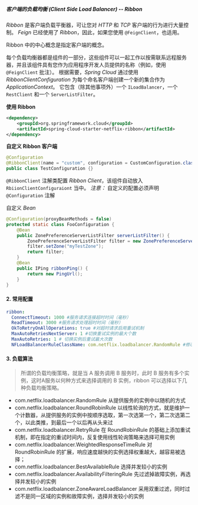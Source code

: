 ##### 客户端的负载均衡 (Client Side Load Balancer) -- Ribbon

*Ribbon* 是客户端负载平衡器，可让您对 *HTTP* 和 *TCP* 客户端的行为进行大量控制。
*Feign* 已经使用了 *Ribbon*，因此，如果您使用 `@FeignClient`，也适用。

Ribbon 中的中心概念是指定客户端的概念。

每个负载均衡器都是组件的一部分，这些组件可以一起工作以按需联系远程服务器，并且该组件具有您作为应用程序开发人员提供的名称（例如，使用 `@FeignClient` 批注）。
根据需要，*Spring Cloud* 通过使用 *RibbonClientConfiguration* 为每个命名客户端创建一个新的集合作为 *ApplicationContext*。
它包含（除其他事项外）一个 `ILoadBalancer`，一个 `RestClient` 和一个 `ServerListFilter`。

**使用 Ribbon**

```xml
<dependency>
    <groupId>org.springframework.cloud</groupId>
    <artifactId>spring-cloud-starter-netflix-ribbon</artifactId>
</dependency>
```

**自定义 Ribbon 客户端**

```java
@Configuration
@RibbonClient(name = "custom", configuration = CustomConfiguration.class)
public class TestConfiguration {}
```

`@RibbonClient` 注解类配置 *Ribbon Client*，该组件自动放入 `RbiionClientConfiguraiont` 当中。
*注意：* 自定义的配置必须声明 `@Configuration` 注解

自定义 *Bean*

```java
@Configuration(proxyBeanMethods = false)
protected static class FooConfiguration {
    @Bean
    public ZonePreferenceServerListFilter serverListFilter() {
        ZonePreferenceServerListFilter filter = new ZonePreferenceServerListFilter();
        filter.setZone("myTestZone");
        return filter;
    }
    @Bean
    public IPing ribbonPing() {
        return new PingUrl();
    }
}
```

#### 2. 常用配置

```yaml
ribbon:
  ConnectTimeout: 1000 #服务请求连接超时时间（毫秒）
  ReadTimeout: 3000 #服务请求处理超时时间（毫秒）
  OkToRetryOnAllOperations: true #对超时请求启用重试机制
  MaxAutoRetriesNextServer: 1 #切换重试实例的最大个数
  MaxAutoRetries: 1 # 切换实例后重试最大次数
  NFLoadBalancerRuleClassName: com.netflix.loadbalancer.RandomRule #修改负载均衡算法
```

#### 3. 负载算法

> 所谓的负载均衡策略，就是当 A 服务调用 B 服务时，此时 B 服务有多个实例，这时A服务以何种方式来选择调用的 B 实例，ribbon 可以选择以下几种负载均衡策略。

- com.netflix.loadbalancer.RandomRule
  从提供服务的实例中以随机的方式
- com.netflix.loadbalancer.RoundRobinRule
  以线性轮询的方式，就是维护一个计数器，从提供服务的实例中按顺序选取，第一次选第一个，第二次选第二个，以此类推，到最后一个以后再从头来过
- com.netflix.loadbalancer.RetryRule
  在 RoundRobinRule 的基础上添加重试机制，即在指定的重试时间内，反复使用线性轮询策略来选择可用实例
- com.netflix.loadbalancer.WeightedResponseTimeRule
  对 RoundRobinRule 的扩展，响应速度越快的实例选择权重越大，越容易被选择；
- com.netflix.loadbalancer.BestAvailableRule
  选择并发较小的实例
- com.netflix.loadbalancer.AvailabilityFilteringRule
  先过滤掉故障实例，再选择并发较小的实例
- com.netflix.loadbalancer.ZoneAwareLoadBalancer
  采用双重过滤，同时过滤不是同一区域的实例和故障实例，选择并发较小的实例